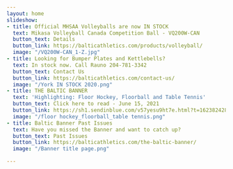 ```yaml
---
layout: home
slideshow:
- title: Official MHSAA Volleyballs are now IN STOCK
  text: Mikasa Volleyball Canada Competition Ball - VQ200W-CAN
  button_text: Details
  button_link: https://balticathletics.com/products/volleyball/
  image: "/VQ200W-CAN_1-Z.jpg"
- title: Looking for Bumper Plates and Kettlebells?
  text: In stock now. Call Rauno 204-781-3342
  button_text: Contact Us
  button_link: https://balticathletics.com/contact-us/
  image: "/York IN STOCK 2020.png"
- title: THE BALTIC BANNER
  text: 'Highlighting: Floor Hockey, Floorball and Table Tennis'
  button_text: Click here to read - June 15, 2021
  button_link: https://sh1.sendinblue.com/v57yesu9ht7e.html?t=1623824284
  image: "/floor hockey_floorball_table tennis.png"
- title: Baltic Banner Past Issues
  text: Have you missed the Banner and want to catch up?
  button_text: Past Issues
  button_link: https://balticathletics.com/the-baltic-banner/
  image: "/Banner title page.png"

---
```

